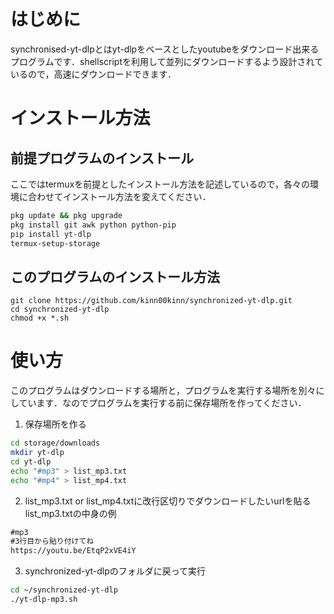 # はじめに
synchronised-yt-dlpとはyt-dlpをベースとしたyoutubeをダウンロード出来るプログラムです．shellscriptを利用して並列にダウンロードするよう設計されているので，高速にダウンロードできます．

# インストール方法
## 前提プログラムのインストール
ここではtermuxを前提としたインストール方法を記述しているので，各々の環境に合わせてインストール方法を変えてください．

```bash
pkg update && pkg upgrade
pkg install git awk python python-pip
pip install yt-dlp
termux-setup-storage
```

## このプログラムのインストール方法
```
git clone https://github.com/kinn00kinn/synchronized-yt-dlp.git
cd synchronized-yt-dlp
chmod +x *.sh
```

# 使い方
このプログラムはダウンロードする場所と，プログラムを実行する場所を別々にしています．なのでプログラムを実行する前に保存場所を作ってください．

1. 保存場所を作る
```bash
cd storage/downloads
mkdir yt-dlp
cd yt-dlp
echo "#mp3" > list_mp3.txt
echo "#mp4" > list_mp4.txt
```

2. list_mp3.txt or list_mp4.txtに改行区切りでダウンロードしたいurlを貼る
list_mp3.txtの中身の例
```txt
#mp3
#3行目から貼り付けてね
https://youtu.be/EtqP2xVE4iY 
```

3. synchronized-yt-dlpのフォルダに戻って実行
```bash
cd ~/synchronized-yt-dlp
./yt-dlp-mp3.sh
```






